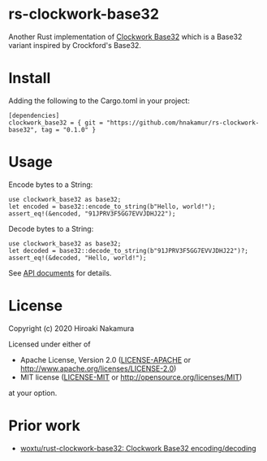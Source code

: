rs-clockwork-base32
===================

Another Rust implementation of [Clockwork Base32](https://gist.github.com/szktty/228f85794e4187882a77734c89c384a8) which is a Base32 variant inspired by Crockford's Base32.

# Install

Adding the following to the Cargo.toml in your project:

```
[dependencies]
clockwork_base32 = { git = "https://github.com/hnakamur/rs-clockwork-base32", tag = "0.1.0" }
```

# Usage

Encode bytes to a String:

```
use clockwork_base32 as base32;
let encoded = base32::encode_to_string(b"Hello, world!");
assert_eq!(&encoded, "91JPRV3F5GG7EVVJDHJ22");
```

Decode bytes to a String:

```
use clockwork_base32 as base32;
let decoded = base32::decode_to_string(b"91JPRV3F5GG7EVVJDHJ22")?;
assert_eq!(&decoded, "Hello, world!");
```

See [API documents](https://hnakamur.github.io/rs-clockwork-base32/doc/clockwork_base32/) for details.

# License

Copyright (c) 2020 Hiroaki Nakamura

Licensed under either of

 * Apache License, Version 2.0 ([LICENSE-APACHE](LICENSE-APACHE) or http://www.apache.org/licenses/LICENSE-2.0)
 * MIT license ([LICENSE-MIT](LICENSE-MIT) or http://opensource.org/licenses/MIT)

at your option.

# Prior work

* [woxtu/rust-clockwork-base32: Clockwork Base32 encoding/decoding](https://github.com/woxtu/rust-clockwork-base32)